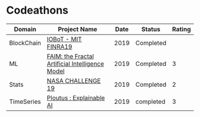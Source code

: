 # Codeathons

Domain | Project Name  | Date | Status | Rating |
------------- | -------------  | ------------- | -------- |------------
  BlockChain  | [IOBoT - MIT FINRA19 ](https://github.com/thefr33radical/Codeathons/tree/master/MIT_FINRA_19/IOBot) | 2019 | Completed
 ML | [FAIM: the Fractal Artificial Intelligence Model](https://github.com/thefr33radical/Codeathons/blob/master/AI_WORLD_HACKATHON19/README.MD) | 2019 | Completed | 3
 Stats | [NASA CHALLENGE 19](https://github.com/thefr33radical/Codeathons/blob/master/NASA_CHALLENGE19/README.MD)  | 2019 | Completed | 2
 TimeSeries | [Ploutus : Explainable AI](https://github.com/thefr33radical/Codeathons/blob/master/UBHack19/README.MD)  | 2019 | completed | 3

